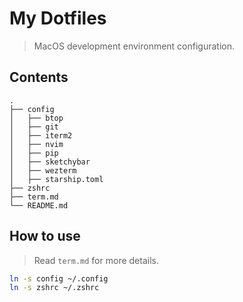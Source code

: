 # My Dotfiles

> MacOS development environment configuration.

## Contents

```
.
├── config
│   ├── btop
│   ├── git
│   ├── iterm2
│   ├── nvim
│   ├── pip
│   ├── sketchybar
│   ├── wezterm
│   ├── starship.toml
├── zshrc
├── term.md
└── README.md
```

## How to use

> Read `term.md` for more details.

```bash
ln -s config ~/.config
ln -s zshrc ~/.zshrc
```
